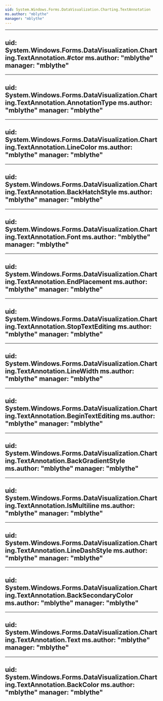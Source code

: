 ```yaml
---
uid: System.Windows.Forms.DataVisualization.Charting.TextAnnotation
ms.author: "mblythe"
manager: "mblythe"
---
```


---
uid: System.Windows.Forms.DataVisualization.Charting.TextAnnotation.#ctor
ms.author: "mblythe"
manager: "mblythe"
---

---
uid: System.Windows.Forms.DataVisualization.Charting.TextAnnotation.AnnotationType
ms.author: "mblythe"
manager: "mblythe"
---

---
uid: System.Windows.Forms.DataVisualization.Charting.TextAnnotation.LineColor
ms.author: "mblythe"
manager: "mblythe"
---

---
uid: System.Windows.Forms.DataVisualization.Charting.TextAnnotation.BackHatchStyle
ms.author: "mblythe"
manager: "mblythe"
---

---
uid: System.Windows.Forms.DataVisualization.Charting.TextAnnotation.Font
ms.author: "mblythe"
manager: "mblythe"
---

---
uid: System.Windows.Forms.DataVisualization.Charting.TextAnnotation.EndPlacement
ms.author: "mblythe"
manager: "mblythe"
---

---
uid: System.Windows.Forms.DataVisualization.Charting.TextAnnotation.StopTextEditing
ms.author: "mblythe"
manager: "mblythe"
---

---
uid: System.Windows.Forms.DataVisualization.Charting.TextAnnotation.LineWidth
ms.author: "mblythe"
manager: "mblythe"
---

---
uid: System.Windows.Forms.DataVisualization.Charting.TextAnnotation.BeginTextEditing
ms.author: "mblythe"
manager: "mblythe"
---

---
uid: System.Windows.Forms.DataVisualization.Charting.TextAnnotation.BackGradientStyle
ms.author: "mblythe"
manager: "mblythe"
---

---
uid: System.Windows.Forms.DataVisualization.Charting.TextAnnotation.IsMultiline
ms.author: "mblythe"
manager: "mblythe"
---

---
uid: System.Windows.Forms.DataVisualization.Charting.TextAnnotation.LineDashStyle
ms.author: "mblythe"
manager: "mblythe"
---

---
uid: System.Windows.Forms.DataVisualization.Charting.TextAnnotation.BackSecondaryColor
ms.author: "mblythe"
manager: "mblythe"
---

---
uid: System.Windows.Forms.DataVisualization.Charting.TextAnnotation.Text
ms.author: "mblythe"
manager: "mblythe"
---

---
uid: System.Windows.Forms.DataVisualization.Charting.TextAnnotation.BackColor
ms.author: "mblythe"
manager: "mblythe"
---
